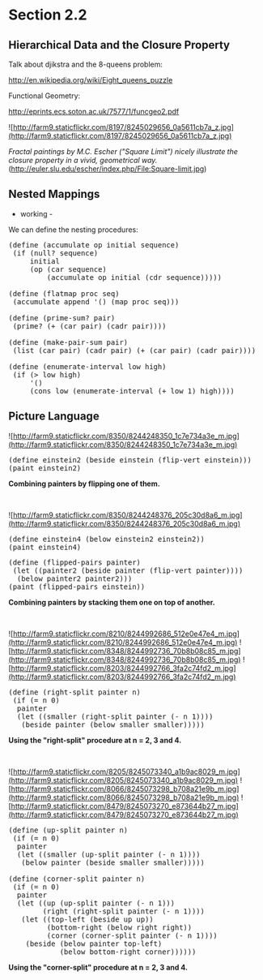 Section 2.2
=========== 

Hierarchical Data and the Closure Property
------------------------------------------ 

Talk about djikstra and the 8-queens problem:

http://en.wikipedia.org/wiki/Eight_queens_puzzle

Functional Geometry:

http://eprints.ecs.soton.ac.uk/7577/1/funcgeo2.pdf

![http://farm9.staticflickr.com/8197/8245029656_0a5611cb7a_z.jpg](http://farm9.staticflickr.com/8197/8245029656_0a5611cb7a_z.jpg)

*Fractal paintings by M.C. Escher ("Square Limit") nicely illustrate the closure property in a vivid, geometrical way.*
(http://euler.slu.edu/escher/index.php/File:Square-limit.jpg)

Nested Mappings
--------------- 

- working -

We can define the nesting procedures:

<pre>
(define (accumulate op initial sequence)
 (if (null? sequence)
     initial
     (op (car sequence)
         (accumulate op initial (cdr sequence)))))

(define (flatmap proc seq)
 (accumulate append '() (map proc seq)))

(define (prime-sum? pair)
 (prime? (+ (car pair) (cadr pair))))

(define (make-pair-sum pair)
 (list (car pair) (cadr pair) (+ (car pair) (cadr pair))))

(define (enumerate-interval low high)
 (if (> low high)
     '()
     (cons low (enumerate-interval (+ low 1) high))))
</pre>

Picture Language
---------------- 

![http://farm9.staticflickr.com/8350/8244248350_1c7e734a3e_m.jpg](http://farm9.staticflickr.com/8350/8244248350_1c7e734a3e_m.jpg)
<pre>
(define einstein2 (beside einstein (flip-vert einstein)))
(paint einstein2)
</pre>
**Combining painters by flipping one of them.**

<p>&nbsp;</p>

![http://farm9.staticflickr.com/8350/8244248376_205c30d8a6_m.jpg](http://farm9.staticflickr.com/8350/8244248376_205c30d8a6_m.jpg)
<pre>
(define einstein4 (below einstein2 einstein2))
(paint einstein4)
</pre>

<pre>
(define (flipped-pairs painter)
 (let ((painter2 (beside painter (flip-vert painter))))
  (below painter2 painter2)))
(paint (flipped-pairs einstein))
</pre>
**Combining painters by stacking them one on top of another.**
 
<p>&nbsp;</p>

![http://farm9.staticflickr.com/8210/8244992686_512e0e47e4_m.jpg](http://farm9.staticflickr.com/8210/8244992686_512e0e47e4_m.jpg) ![http://farm9.staticflickr.com/8348/8244992736_70b8b08c85_m.jpg](http://farm9.staticflickr.com/8348/8244992736_70b8b08c85_m.jpg) ![http://farm9.staticflickr.com/8203/8244992766_3fa2c74fd2_m.jpg](http://farm9.staticflickr.com/8203/8244992766_3fa2c74fd2_m.jpg)
<pre>
(define (right-split painter n)
 (if (= n 0)
  painter
  (let ((smaller (right-split painter (- n 1))))
   (beside painter (below smaller smaller)))))
</pre>
**Using the "right-split" procedure at n = 2, 3 and 4.**

<p>&nbsp;</p>

![http://farm9.staticflickr.com/8205/8245073340_a1b9ac8029_m.jpg](http://farm9.staticflickr.com/8205/8245073340_a1b9ac8029_m.jpg) ![http://farm9.staticflickr.com/8066/8245073298_b708a21e9b_m.jpg](http://farm9.staticflickr.com/8066/8245073298_b708a21e9b_m.jpg) ![http://farm9.staticflickr.com/8479/8245073270_e873644b27_m.jpg](http://farm9.staticflickr.com/8479/8245073270_e873644b27_m.jpg)
<pre>
(define (up-split painter n)
 (if (= n 0)
  painter 
  (let ((smaller (up-split painter (- n 1))))
   (below painter (beside smaller smaller)))))

(define (corner-split painter n)
 (if (= n 0)
  painter
  (let ((up (up-split painter (- n 1)))
        (right (right-split painter (- n 1))))
   (let ((top-left (beside up up))
         (bottom-right (below right right))
         (corner (corner-split painter (- n 1))))
    (beside (below painter top-left)
            (below bottom-right corner))))))
</pre>

**Using the "corner-split" procedure at n = 2, 3 and 4.**